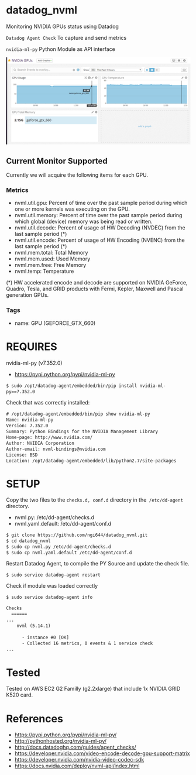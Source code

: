 # datadog_nvml

Monitoring NVIDIA GPUs status using Datadog

`Datadog Agent Check` To capture and send metrics

`nvidia-ml-py` Python Module as API interface

![screenshot](docs/screenshot.png)

## Current Monitor Supported

Currently we will acquire the following items for each GPU.

### Metrics

- nvml.util.gpu: Percent of time over the past sample period during which one or more kernels was executing on the GPU.
- nvml.util.memory: Percent of time over the past sample period during which global (device) memory was being read or written.
- nvml.util.decode: Percent of usage of HW Decoding (NVDEC) from the last sample period (*)
- nvml.util.encode: Percent of usage of HW Encoding (NVENC) from the last sample period (*)
- nvml.mem.total: Total Memory
- nvml.mem.used: Used Memory
- nvml.mem.free: Free Memory
- nvml.temp: Temperature

(*) HW accelerated encode and decode are supported on NVIDIA GeForce, Quadro, Tesla, and GRID products with Fermi, Kepler, Maxwell and Pascal generation GPUs.

### Tags

- name: GPU (GEFORCE_GTX_660)


# REQUIRES

nvidia-ml-py (v7.352.0)

- https://pypi.python.org/pypi/nvidia-ml-py

```
$ sudo /opt/datadog-agent/embedded/bin/pip install nvidia-ml-py==7.352.0
```

Check that was correctly installed:
```
# /opt/datadog-agent/embedded/bin/pip show nvidia-ml-py
Name: nvidia-ml-py
Version: 7.352.0
Summary: Python Bindings for the NVIDIA Management Library
Home-page: http://www.nvidia.com/
Author: NVIDIA Corporation
Author-email: nvml-bindings@nvidia.com
License: BSD
Location: /opt/datadog-agent/embedded/lib/python2.7/site-packages
```
# SETUP

Copy the two files to the `checks.d, conf.d` directory in the` /etc/dd-agent` directory.

- nvml.py: /etc/dd-agent/checks.d
- nvml.yaml.default: /etc/dd-agent/conf.d

```
$ git clone https://github.com/ngi644/datadog_nvml.git
$ cd datadog_nvml
$ sudo cp nvml.py /etc/dd-agent/checks.d
$ sudo cp nvml.yaml.default /etc/dd-agent/conf.d
```

Restart Datadog Agent, to compile the PY Source and update the check file.

```
$ sudo service datadog-agent restart
```
Check if module was loaded correctly
```
$ sudo service datadog-agent info
```

```
Checks
  ======
...
    nvml (5.14.1)

      - instance #0 [OK]
      - Collected 16 metrics, 0 events & 1 service check
...
```

# Tested
  Tested on AWS EC2 G2 Familly (g2.2xlarge) that include 1x NVIDIA GRID K520 card.
  
# References

- https://pypi.python.org/pypi/nvidia-ml-py/
- http://pythonhosted.org/nvidia-ml-py/
- http://docs.datadoghq.com/guides/agent_checks/
- https://developer.nvidia.com/video-encode-decode-gpu-support-matrix
- https://developer.nvidia.com/nvidia-video-codec-sdk
- https://docs.nvidia.com/deploy/nvml-api/index.html
